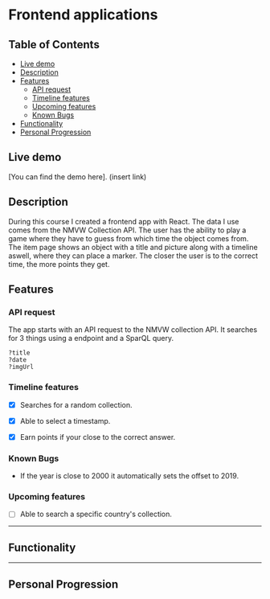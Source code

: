 # Frontend applications

## Table of Contents

- [Live demo](#Live-demo)
- [Description](#Description)
- [Features](#Features)
  - [API request](#API-request)
  - [Timeline features](#Timeline-features)
  - [Upcoming features](#Upcomming-features)
  - [Known Bugs](#Known-Bugs)
- [Functionality](#Functionality)
- [Personal Progression](#Progression)
  
## Live demo

[You can find the demo here]. (insert link)

## Description

During this course I created a frontend app with React. The data I use comes from the NMVW Collection API. The user has the ability to play a game where they have to guess from which time the object comes from. The item page shows an object with a title and picture along with a timeline aswell, where they can place a marker. The closer the user is to the correct time, the more points they get.

## Features

### API request

The app starts with an API request to the NMVW collection API. It searches for 3 things using a endpoint and a SparQL query.
```
?title
?date
?imgUrl
```

### Timeline features

- [x] Searches for a random collection.
- [x] Able to select a timestamp.
- [x] Earn points if your close to the correct answer.


### Known Bugs

- If the year is close to 2000 it automatically sets the offset to 2019.

### Upcoming features

- [ ] Able to search a specific country's collection.

---

## Functionality



---

## Personal Progression

